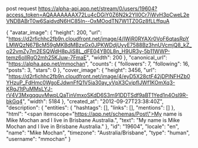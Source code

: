 
post request
https://alpha-api.app.net/stream/0/users/19604?access_token=AQAAAAAAAX72Lu4cDGiY0Z6N2k2YII0Cr7iWvH3pCweL2eVNDBABrT0w6SaidvdN6HC85In--OxMOodTN7W1TZ0Gz8fLLffquA

{
    "avatar_image": {
        "height": 200,
        "url": "https://d2rfichhc2fb9n.cloudfront.net/image/4/IWiR0RYAXr0VoF6qtasRpYLMWQzN67BcM59gMKBdMBzxGx0JPKWDdjUyyE7588Bz3hnUVcmjQ8_kZ_o22vmZy7m2ESQWdH8pJiS8L_dFE04YB0L8n_H9UR3y-5b11WWP-temz6ollRgO2mh25KJuw-7FmaE",
        "width": 200
    },
    "canonical_url": "https://alpha.app.net/mmochan",
    "counts": {
        "followers": 7,
        "following": 16,
        "posts": 3,
        "stars": 0
    },
    "cover_image": {
        "height": 3456,
        "url": "https://d2rfichhc2fb9n.cloudfront.net/image/4/eyD5X28ctF42jDPlNFHZb0YHzuP_FdHmc0WgoEJdwnFfQ1V5ia30ay_yVpX3CvipfIJWf1KOmXq3-KRgJ1tPuMMsLYJ-rV4V3MxgqquvMwpLQaTinVmxoSKdD6S3m91DDTSdf9aBT1Yed1n4OsI9R-bkGq4",
        "width": 5184
    },
    "created_at": "2012-09-27T23:38:40Z",
    "description": {
        "entities": {
            "hashtags": [],
            "links": [],
            "mentions": []
        },
        "html": "<span itemscope=\"https://app.net/schemas/Post\">My name is Mike Mochan and I live in Brisbane Australia.</span>",
        "text": "My name is Mike Mochan and I live in Brisbane Australia."
    },
    "id": "19604",
    "locale": "en",
    "name": "Mike Mochan",
    "timezone": "Australia/Brisbane",
    "type": "human",
    "username": "mmochan"
}
